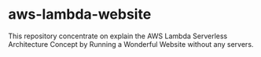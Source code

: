 # aws-lambda-website
This repository concentrate on explain the AWS Lambda Serverless Architecture Concept by Running a Wonderful Website without any servers.
